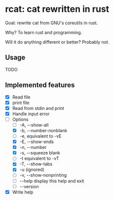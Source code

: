 # rcat: cat rewritten in rust

Goal: rewrite cat from GNU's coreutils in rust.

Why? To learn rust and programming.

Will it do anything different or better? Probably not.


## Usage

TODO

## Implemented features

* [X] Read file 
* [X] print file 
* [X] Read from stdin and print
* [X] Handle input error
* [ ] Options
  * [ ] -A, --show-all
  * [X] -b, --number-nonblank
  * [ ] -e, equivalent to -vE
  * [X] -E, --show-ends
  * [X] -n, --number
  * [X] -s, --squeeze blank
  * [ ] -t  equivalent to -vT
  * [X] -T, --show-tabs
  * [X] -u (ignored)
  * [ ] -v, --show-nonprinting
  * [ ] --help display this help and exit
  * [ ] --version
* [X] Write help
